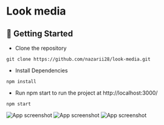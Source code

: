 # Look media

## 🚀 Getting Started

+ Clone the repository
```
git clone https://github.com/nazarii28/look-media.git
```
+ Install Dependencies
```
npm install
```
+ Run npm start to run the project at http://localhost:3000/
```
npm start
```



![App screenshot](public/screen_1.png)
![App screenshot](public/screen_2.png)
![App screenshot](public/screen_3.png)